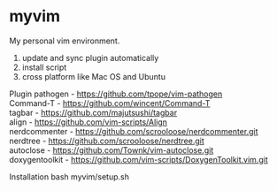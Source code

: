 myvim
=====

My personal vim environment.

1. update and sync plugin automatically
2. install script
3. cross platform like Mac OS and Ubuntu

Plugin
pathogen          - https://github.com/tpope/vim-pathogen<br>
Command-T         - https://github.com/wincent/Command-T<br>
tagbar            - https://github.com/majutsushi/tagbar<br>
align             - https://github.com/vim-scripts/Align<br>
nerdcommenter     - https://github.com/scrooloose/nerdcommenter.git<br>
nerdtree          - https://github.com/scrooloose/nerdtree.git<br>
autoclose         - https://github.com/Townk/vim-autoclose.git<br>
doxygentoolkit    - https://github.com/vim-scripts/DoxygenToolkit.vim.git<br>

Installation
bash myvim/setup.sh
